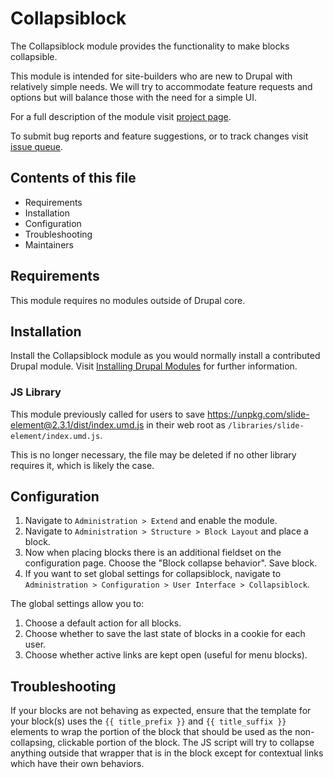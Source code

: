 # Collapsiblock

The Collapsiblock module provides the functionality to make blocks collapsible.

This module is intended for site-builders who are new to Drupal with relatively
simple needs. We will try to accommodate feature requests and options but will
balance those with the need for a simple UI.

For a full description of the module visit
[project page](https://www.drupal.org/project/collapsiblock).

To submit bug reports and feature suggestions, or to track changes visit
[issue queue](https://www.drupal.org/project/issues/collapsiblock).

## Contents of this file

- Requirements
- Installation
- Configuration
- Troubleshooting
- Maintainers

## Requirements

This module requires no modules outside of Drupal core.

## Installation

Install the Collapsiblock module as you would normally install a contributed
Drupal module. Visit
[Installing Drupal Modules](https://www.drupal.org/docs/extending-drupal/installing-drupal-modules)
for further information.

### JS Library

This module previously called for users to save
https://unpkg.com/slide-element@2.3.1/dist/index.umd.js in their web root as
`/libraries/slide-element/index.umd.js`.

This is no longer necessary, the file may be deleted if no other library
requires it, which is likely the case.

## Configuration

1. Navigate to `Administration > Extend` and enable the module.
2. Navigate to `Administration > Structure > Block Layout` and place a block.
3. Now when placing blocks there is an additional fieldset on the
   configuration page. Choose the "Block collapse behavior". Save block.
4. If you want to set global settings for collapsiblock, navigate to
   `Administration > Configuration > User Interface > Collapsiblock`.

The global settings allow you to:

1. Choose a default action for all blocks.
2. Choose whether to save the last state of blocks in a cookie for each user.
3. Choose whether active links are kept open (useful for menu blocks).

## Troubleshooting

If your blocks are not behaving as expected, ensure that the template
for your block(s) uses the `{{ title_prefix }}` and `{{ title_suffix }}`
elements to wrap the portion of the block that should be used as the
non-collapsing, clickable portion of the block. The JS script will try to
collapse anything outside that wrapper that is in the block except for
contextual links which have their own behaviors.
